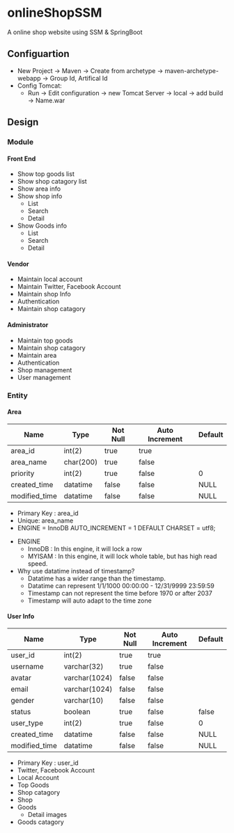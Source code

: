 # onlineShopSSM
A online shop website using SSM &amp; SpringBoot


## Configuartion
- New Project -> Maven -> Create from archetype -> maven-archetype-webapp -> Group Id, Artifical Id
- Config Tomcat:
  - Run -> Edit configuration -> new Tomcat Server -> local -> add build -> Name.war

## Design
### Module
#### Front End
- Show top goods list
- Show shop catagory list
- Show area info
- Show shop info
  - List
  - Search
  - Detail
- Show Goods info
  - List
  - Search
  - Detail
  
#### Vendor
- Maintain local account
- Maintain Twitter, Facebook Account
- Maintain shop Info
- Authentication
- Maintain shop catagory

#### Administrator
- Maintain top goods
- Maintain shop catagory
- Maintain area
- Authentication
- Shop management
- User management
### Entity
#### Area

| Name        | Type    | Not Null | Auto Increment| Default|
|-------------|---------|----------|----------------|--------|
|area_id      |int(2)   |  true    | true           |        |
|area_name    |char(200)|  true    | false          |        |
|priority     |int(2)   |  true    | false          | 0      |
|created_time |datatime |  false   | false          | NULL   |
|modified_time|datatime |  false   | false          | NULL   |

 - Primary Key : area_id
 - Unique: area_name
 - ENGINE = InnoDB AUTO_INCREMENT = 1 DEFAULT CHARSET = utf8;
 * ENGINE
   + InnoDB : In this engine, it will lock a row
   + MYISAM : In this engine, it will lock whole table, but has high read speed.
 * Why use datatime instead of timestamp?
   + Datatime has a wider range than the timestamp. 
   + Datatime can represent 1/1/1000 00:00:00 - 12/31/9999 23:59:59 
   + Timestamp can not represent the time before 1970 or after 2037
   + Timestamp will auto adapt to the time zone
#### User Info

| Name        | Type        | Not Null | Auto Increment | Default|
|-------------|-------------|----------|----------------|--------|
|user_id      |int(2)       |  true    | true           |        |
|username     |varchar(32)  |  true    | false          |        |
|avatar       |varchar(1024)|  false   | false          |        |
|email        |varchar(1024)|  false   | false          |        |
|gender       |varchar(10)  |  false   | false          |        |
|status       |boolean      |  true    | false          | false  |
|user_type    |int(2)       |  true    | false          | 0      |
|created_time |datatime     |  false   | false          | NULL   |
|modified_time|datatime     |  false   | false          | NULL   |

- Primary Key : user_id
- Twitter, Facebook Account
- Local Account
- Top Goods
- Shop catagory
- Shop
- Goods
  - Detail images
- Goods catagory
